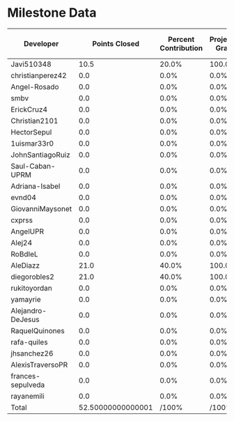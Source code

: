 # Milestone Data

| Developer | Points Closed | Percent Contribution | Projected Grade | Lecture Topic Tasks |
| --------- | ------------- | -------------------- | --------------- | ------------------- |
| Javi510348 | 10.5 | 20.0% | 100.0% | 0 |
| christianperez42 | 0.0 | 0.0% | 0.0% | 0 |
| Angel-Rosado | 0.0 | 0.0% | 0.0% | 0 |
| smbv | 0.0 | 0.0% | 0.0% | 0 |
| ErickCruz4 | 0.0 | 0.0% | 0.0% | 0 |
| Christian2101 | 0.0 | 0.0% | 0.0% | 0 |
| HectorSepul | 0.0 | 0.0% | 0.0% | 0 |
| 1uismar33r0 | 0.0 | 0.0% | 0.0% | 0 |
| JohnSantiagoRuiz | 0.0 | 0.0% | 0.0% | 0 |
| Saul-Caban-UPRM | 0.0 | 0.0% | 0.0% | 0 |
| Adriana-Isabel | 0.0 | 0.0% | 0.0% | 0 |
| evnd04 | 0.0 | 0.0% | 0.0% | 0 |
| GiovanniMaysonet | 0.0 | 0.0% | 0.0% | 0 |
| cxprss | 0.0 | 0.0% | 0.0% | 0 |
| AngelUPR | 0.0 | 0.0% | 0.0% | 0 |
| Alej24 | 0.0 | 0.0% | 0.0% | 0 |
| RoBdIeL | 0.0 | 0.0% | 0.0% | 0 |
| AleDiazz | 21.0 | 40.0% | 100.0% | 0 |
| diegorobles2 | 21.0 | 40.0% | 100.0% | 0 |
| rukitoyordan | 0.0 | 0.0% | 0.0% | 0 |
| yamayrie | 0.0 | 0.0% | 0.0% | 0 |
| Alejandro-DeJesus | 0.0 | 0.0% | 0.0% | 0 |
| RaquelQuinones | 0.0 | 0.0% | 0.0% | 0 |
| rafa-quiles | 0.0 | 0.0% | 0.0% | 0 |
| jhsanchez26 | 0.0 | 0.0% | 0.0% | 0 |
| AlexisTraversoPR | 0.0 | 0.0% | 0.0% | 0 |
| frances-sepulveda | 0.0 | 0.0% | 0.0% | 0 |
| rayanemili | 0.0 | 0.0% | 0.0% | 0 |
| Total | 52.50000000000001 | /100% | /100% | 0 |
